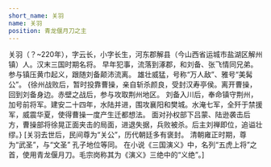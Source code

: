 ```yaml
---
short_name: 关羽
name: 关羽
position: 青龙偃月刀之主
---
```

关羽（？~220年），字云长，小字长生，河东郡解县（今山西省运城市盐湖区解州镇）人。汉末三国时期名将。
早年犯事，流落到涿郡，和刘备、张飞情同兄弟。
参与镇压黄巾起义，跟随刘备颠沛流离。
雄壮威猛，号称“万人敌”、雅号“美髯公”。
{徐州战败后，暂时投靠曹操，亲自斩杀颜良，受封汉寿亭侯。离开曹操，回到刘备身边。赤壁之战后，参与攻取荆州地区。
刘备入川后，奉命镇守荆州，加号前将军。建安二十四年，水陆并进，围攻襄阳和樊城。水淹七军，全歼于禁援军，威震华夏，使得曹操一度产生迁都想法。
面对孙权部下吕蒙、陆逊袭击后方，曹操部将徐晃正面夹击的局面，进退失据，兵败被杀。后主刘禅即位，追谥壮缪。}
[关羽去世后，民间尊为“关公”，历代朝廷多有褒封。
清朝雍正时期，尊为“武圣”，与“文圣” 孔子地位等同。
在小说《三国演义》中，名列“五虎上将”之首，使用青龙偃月刀。毛宗岗称其为《演义》三绝中的“义绝”。]
